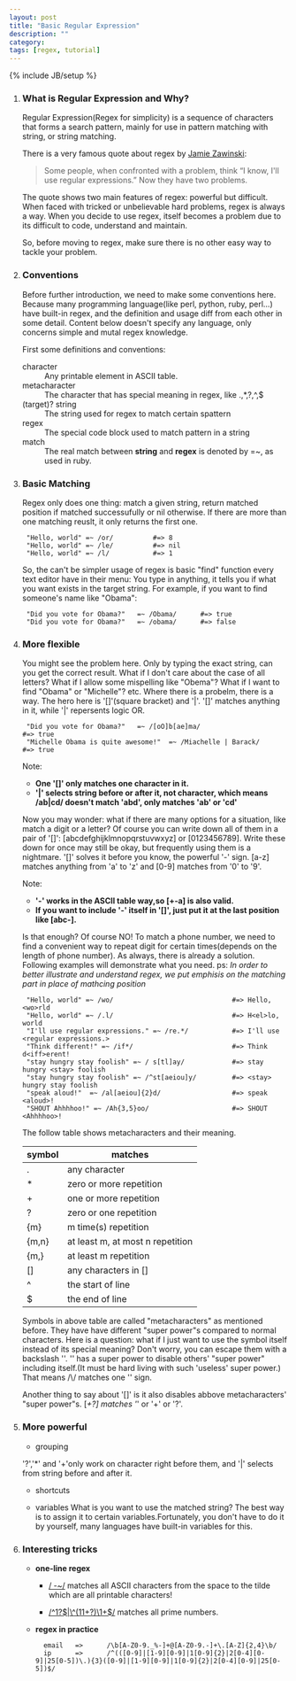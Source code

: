 ```yaml
---
layout: post
title: "Basic Regular Expression"
description: ""
category: 
tags: [regex, tutorial]
---
```

{% include JB/setup %}


1. ### What is Regular Expression and Why? 
    Regular Expression(Regex for simplicity) is a sequence of characters that forms a search pattern, mainly for use in pattern matching with string, or string matching.
    
    There is a very famous quote about regex by [Jamie Zawinski](http://www.jwz.org/):
    > Some people, when confronted with a problem, 
    > think “I know, I'll use regular expressions.”
    > Now they have two problems.
    
    The quote shows two main features of regex: powerful but difficult. When faced with tricked or unbelievable hard problems, regex is always a way. When you decide to use regex, itself becomes a problem due to its difficult to code, understand and maintain.
    
    So, before moving to regex, make sure there is no other easy way to tackle your problem. 

2. ### Conventions
    Before further introduction, we need to make some conventions here. Because many programming language(like perl, python, ruby, perl...) have built-in regex, and the definition and usage diff from each other in some detail. Content below doesn't specify any language, only concerns simple and mutal regex knowledge.

    
    First some definitions and conventions:
    <dl>
    <dt>character</dt>
    <dd>Any printable element in ASCII table.</dd>
    
    <dt>metacharacter</dt>
    <dd>The character that has special meaning in regex, like .,*,?,^,$</dd>
    
    <dt>(target)? string</dt>
    <dd>The string used for regex to match certain spattern</dd>
    
    <dt>regex</dt>
    <dd>The special code block used to match pattern in a string</dd>
    
    <dt>match</dt>
    <dd>The real match between <strong>string</strong> and <strong>regex</strong> is denoted by =~, as used in ruby.</dd>
    </dl>


3. ### Basic Matching
    Regex only does one thing: match a given string, return matched position if matched successufully or nil otherwise. If there are more than one matching reuslt, it only returns the first one.
    
    	"Hello, world" =~ /or/			#=> 8  
    	"Hello, world" =~ /le/   		#=> nil
    	"Hello, world" =~ /l/			#=> 1
    
    So, the can't be simpler usage of regex is basic "find" function every text editor have in their menu: You type in anything, 
    it tells you if what you want exists in the target string. For example, if you want to find someone's name like "Obama":
    
        "Did you vote for Obama?"   =~ /Obama/      #=> true
        "Did you vote for Obama?"   =~ /obama/      #=> false

4. ### More flexible
    You might see the problem here. Only by typing the exact string, can you get the correct result. What if I don't care about the case of 
    all letters? What if I allow some mispelling like "Obema"? What if I want to find "Obama" or "Michelle"? etc.
    Where there is a probelm, there is a way. The hero here is '[]'(square bracket) and '|'. '[]' matches anything in it, while '|' repersents logic
    OR.
    
        "Did you vote for Obama?"   =~ /[oO]b[ae]ma/                    #=> true
        "Michelle Obama is quite awesome!"  =~ /Miachelle | Barack/     #=> true
    
    Note:
    
    * __One '[]' only matches one character in it.__
    * __'|' selects string before or after it, not character, which means /ab|cd/ doesn't match 'abd', only matches 'ab' or 'cd'__

        
    Now you may wonder: what if there are many options for a situation, like match a digit or a letter? Of course you can write down 
    all of them in a pair of '[]': [abcdefghijklmnopqrstuvwxyz] or [0123456789]. Write these down for once may still be okay, but frequently using them 
    is a nightmare. '[]' solves it before you know, the powerful '-' sign. [a-z] matches anything from 'a' to 'z' and [0-9] matches from '0' to '9'.
        
    Note:  
    
    * __'-' works in the ASCII table way,so [+-a] is also valid.__
    * __If you want to include '-' itself in '[]', just put it at the last position like [abc-].__ 
    
    Is that enough? Of course NO! To match a phone number, we need to find a convenient way to repeat digit for certain times(depends on the length of phone number).
    As always, there is already a solution. Following examples will demonstrate what you need.
    ps: _In order to better illustrate and understand regex, we put emphisis on the matching part in place of mathcing position_  
    
    	"Hello, world" =~ /wo/								#=> Hello, <wo>rld
    	"Hello, world" =~ /.l/								#=> H<el>lo, world
    	"I'll use regular expressions." =~ /re.*/			#=> I'll use <regular expressions.>
    	"Think different!" =~ /if*/							#=> Think d<iff>erent!
    	"stay hungry stay foolish" =~ / s[tl]ay/			#=> stay hungry <stay> foolish 
    	"stay hungry stay foolish" =~ /^st[aeiou]y/			#=> <stay> hungry stay foolish
    	"speak aloud!"  =~ /al[aeiou]{2}d/                  #=> speak <aloud>!
    	"SHOUT Ahhhhoo!" =~ /Ah{3,5}oo/                     #=> SHOUT <Ahhhhoo>!
    	

    The follow table shows metacharacters and their meaning.
    
    | symbol	| matches                          |
    |-----------|----------------------------------|
    | .	        | any character                    |
    | *	        | zero or more repetition          | 
    | +         | one or more repetition           | 
    | ?	        | zero or one repetition           |
    | {m}       | m time(s) repetition             |
    | {m,n}	    | at least m, at most n repetition |
    | {m,}      | at least m repetition            |
    | []	    | any characters in []             |
    | ^         | the start of line                |
    | $         | the end of line                  |

    Symbols in above table are called "metacharacters"  as mentioned before. They have have different
    "super power"s compared to normal characters. Here is a question: what if I just want to use the symbol itself
    instead of its special meaning? Don't worry, you can escape them with a backslash '\'. '\' has a super power to 
    disable others' "super power" including itself.(It must be hard living with such 'useless' super power.)
    That means /\\/ matches one '\' sign.

    Another thing to say about '[]' is it also disables abbove metacharacters' "super power"s. 
    [*+?] matches '*' or '+' or '?'. 
 

5. ###  More powerful
    * grouping

    '?','*' and '+'only work on character right before them, and '|' selects from string before and after it.
    	
    * shortcuts
    
    * variables
    	What is you want to use the matched string? The best way is to assign it to certain variables.Fortunately, you don't have to do it by yourself, many languages have built-in variables for this.  
    	

6. ### Interesting tricks
    * __one-line regex__
    	- [/ -~/](http://www.catonmat.net/blog/my-favorite-regex/)  matches all ASCII characters from the space to the tilde which are all printable characters!
    	
    
    	- [/\^1?$|\^(11+?)\1+$/](http://coolshell.cn/articles/2704.html) matches all prime numbers.
    	
    * __regex in practice__
      
    		email   =>		/\b[A-Z0-9._%-]+@[A-Z0-9.-]+\.[A-Z]{2,4}\b/
    		ip		=>		/^(([0-9]|[1-9][0-9]|1[0-9]{2}|2[0-4][0-9]|25[0-5])\.){3}([0-9]|[1-9][0-9]|1[0-9]{2}|2[0-4][0-9]|25[0-5])$/
